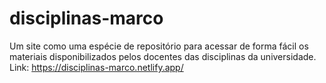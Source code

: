 # disciplinas-marco
Um site como uma espécie de repositório para acessar de forma fácil os materiais disponibilizados pelos docentes das disciplinas da universidade. 
Link: https://disciplinas-marco.netlify.app/
